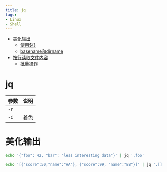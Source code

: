 ```yaml
---
title: jq
tags:
- Linux
- Shell
---
```


- [美化输出](#美化输出)
  - [使用${}](#使用)
  - [basename和dirname](#basename和dirname)
- [按行读取文件内容](#按行读取文件内容)
  - [批量操作](#批量操作)


# jq

| 参数 | 说明 |
| :--- | :--- |
| `-r` |      |
| `-C` | 着色 |

# 美化输出

```bash
echo '{"foo": 42, "bar": "less interesting data"}' | jq '.foo'

echo '[{"score":50,"name":"AA"}, {"score":99, "name":"BB"}]' | jq '.[]| if .score > 60 then "及格的人: "+.name else empty end'
```
